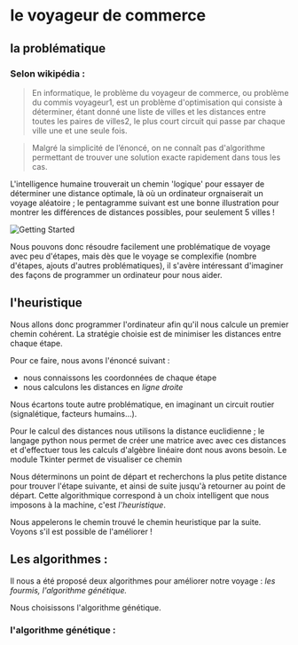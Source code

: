 # le voyageur de commerce

## la problématique 

### Selon wikipédia :

> En informatique, le problème du voyageur de commerce, ou problème du commis voyageur1, est un problème d'optimisation qui consiste à déterminer, étant donné une liste de villes et les distances entre toutes les paires de villes2, le plus court circuit qui passe par chaque ville une et une seule fois.

> Malgré la simplicité de l’énoncé, on ne connaît pas d'algorithme permettant de trouver une solution exacte rapidement dans tous les cas.

L'intelligence humaine trouverait un chemin 'logique' pour essayer de déterminer une distance optimale, là où un ordinateur orgnaiserait un voyage aléatoire ; le pentagramme suivant est une bonne illustration pour montrer les différences de distances possibles, pour seulement 5 villes !

![Getting Started](./images/1.jpeg)

Nous pouvons donc résoudre facilement une problématique de voyage avec peu d'étapes, mais dès que le voyage se complexifie (nombre d'étapes, ajouts d'autres problématiques), il s'avère intéressant d'imaginer des façons de programmer un ordinateur pour nous aider.

## l'heuristique

Nous allons donc programmer l'ordinateur afin qu'il nous calcule un premier chemin cohérent. La stratégie choisie est de minimiser les distances entre chaque étape.

Pour ce faire, nous avons l'énoncé suivant : 

- nous connaissons les coordonnées de chaque étape
- nous calculons les distances en <i>ligne droite</i>

Nous écartons toute autre problématique, en imaginant un circuit routier (signalétique, facteurs humains...).

Pour le calcul des distances nous utilisons la distance euclidienne ; le langage python nous permet de créer une matrice avec avec ces distances et d'effectuer tous les calculs d'algèbre linéaire dont nous avons besoin. Le module Tkinter permet de visualiser ce chemin

Nous déterminons un point de départ et recherchons la plus petite distance pour trouver l'étape suivante, et ainsi de suite jusqu'à retourner au point de départ. Cette algorithmique correspond à un choix intelligent que nous imposons à la machine, c'est <i>l'heuristique</i>.

Nous appelerons le chemin trouvé le chemin heuristique par la suite. Voyons s'il est possible de l'améliorer !

## Les algorithmes :

Il nous a été proposé deux algorithmes pour améliorer notre voyage : <i>les fourmis, l'algorithme génétique.</i>

Nous choisissons l'algorithme génétique.


### l'algorithme génétique :



